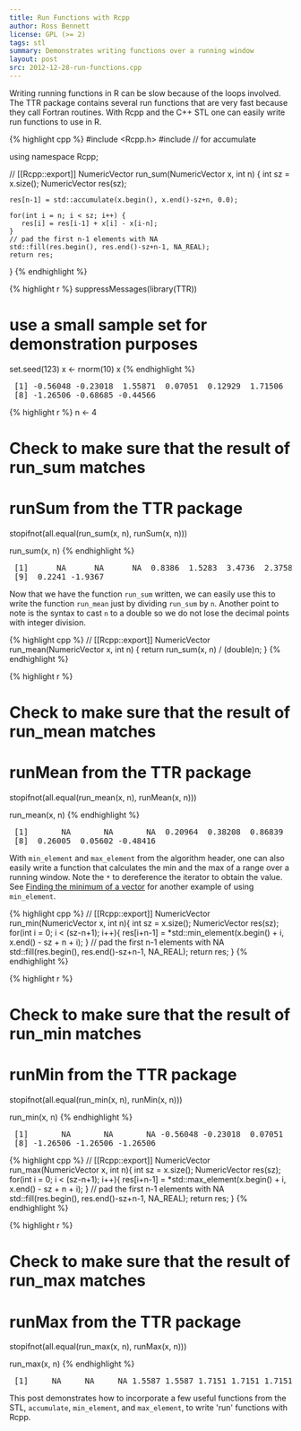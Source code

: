 ```yaml
---
title: Run Functions with Rcpp
author: Ross Bennett
license: GPL (>= 2)
tags: stl
summary: Demonstrates writing functions over a running window
layout: post
src: 2012-12-28-run-functions.cpp
---
```




Writing running functions in R can be slow because of the loops
involved. The TTR package contains several run functions
that are very fast because they call Fortran routines. With Rcpp and
the C++ STL one can easily write run functions to use in R.

{% highlight cpp %}
#include <Rcpp.h>
#include <numeric>      // for accumulate

using namespace Rcpp;

// [[Rcpp::export]]
NumericVector run_sum(NumericVector x, int n) {
    int sz = x.size();
    NumericVector res(sz);
    
    res[n-1] = std::accumulate(x.begin(), x.end()-sz+n, 0.0);
    
    for(int i = n; i < sz; i++) {
       res[i] = res[i-1] + x[i] - x[i-n];
    }
    // pad the first n-1 elements with NA
    std::fill(res.begin(), res.end()-sz+n-1, NA_REAL);
    return res;
}
{% endhighlight %}


{% highlight r %}
suppressMessages(library(TTR))

# use a small sample set for demonstration purposes
set.seed(123)
x <- rnorm(10)
x
{% endhighlight %}



<pre class="output">
 [1] -0.56048 -0.23018  1.55871  0.07051  0.12929  1.71506  0.46092
 [8] -1.26506 -0.68685 -0.44566
</pre>



{% highlight r %}
n <- 4

# Check to make sure that the result of run_sum matches
# runSum from the TTR package
stopifnot(all.equal(run_sum(x, n), runSum(x, n)))

run_sum(x, n)
{% endhighlight %}



<pre class="output">
 [1]      NA      NA      NA  0.8386  1.5283  3.4736  2.3758  1.0402
 [9]  0.2241 -1.9367
</pre>


Now that we have the function `run_sum` written, we can easily
use this to write the function `run_mean` just by dividing
`run_sum` by `n`. Another point to note is the syntax
to cast `n` to a double so we do not lose the decimal points
with integer division.

{% highlight cpp %}
// [[Rcpp::export]]
NumericVector run_mean(NumericVector x, int n) {
    return run_sum(x, n) / (double)n;
}
{% endhighlight %}


{% highlight r %}
# Check to make sure that the result of run_mean matches
# runMean from the TTR package
stopifnot(all.equal(run_mean(x, n), runMean(x, n)))

run_mean(x, n)
{% endhighlight %}



<pre class="output">
 [1]       NA       NA       NA  0.20964  0.38208  0.86839  0.59394
 [8]  0.26005  0.05602 -0.48416
</pre>


With `min_element` and `max_element` from the algorithm header, one can
also easily write a function that calculates the min and the
max of a range over a running window. Note the `*` to dereference
the iterator to obtain the value. See [Finding the minimum of a vector](http://gallery.rcpp.org/articles/vector-minimum/)
for another example of using `min_element`.

{% highlight cpp %}
// [[Rcpp::export]]
NumericVector run_min(NumericVector x, int n){
    int sz = x.size();
    NumericVector res(sz);
    for(int i = 0; i < (sz-n+1); i++){
        res[i+n-1] = *std::min_element(x.begin() + i, x.end() - sz + n + i);
    }
    // pad the first n-1 elements with NA
    std::fill(res.begin(), res.end()-sz+n-1, NA_REAL);
    return res;
}
{% endhighlight %}


{% highlight r %}
# Check to make sure that the result of run_min matches
# runMin from the TTR package
stopifnot(all.equal(run_min(x, n), runMin(x, n)))

run_min(x, n)
{% endhighlight %}



<pre class="output">
 [1]       NA       NA       NA -0.56048 -0.23018  0.07051  0.07051
 [8] -1.26506 -1.26506 -1.26506
</pre>


{% highlight cpp %}
// [[Rcpp::export]]
NumericVector run_max(NumericVector x, int n){
    int sz = x.size();
    NumericVector res(sz);
    for(int i = 0; i < (sz-n+1); i++){
        res[i+n-1] = *std::max_element(x.begin() + i, x.end() - sz + n + i);
    }
    // pad the first n-1 elements with NA
    std::fill(res.begin(), res.end()-sz+n-1, NA_REAL);
    return res;
}
{% endhighlight %}


{% highlight r %}
# Check to make sure that the result of run_max matches
# runMax from the TTR package
stopifnot(all.equal(run_max(x, n), runMax(x, n)))

run_max(x, n)
{% endhighlight %}



<pre class="output">
 [1]     NA     NA     NA 1.5587 1.5587 1.7151 1.7151 1.7151 1.7151 0.4609
</pre>


This post demonstrates how to incorporate a few useful functions 
from the STL, `accumulate`, `min_element`, and 
`max_element`, to write 'run' functions with Rcpp.

